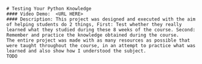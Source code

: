     # Testing Your Python Knowledge
    #### Video Demo:  <URL HERE>
    #### Description: This project was designed and executed with the aim of helping students do 2 things, First: Test whether they really learned what they studied during these 8 weeks of the course. Second: Remember and practice the knowledge obtained during the course.
    The entire project was made with as many resources as possible that were taught throughout the course, in an attempt to practice what was learned and also show how I understood the subject.
    TODO